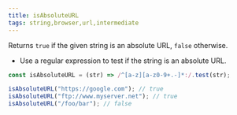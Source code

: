 ```yaml
---
title: isAbsoluteURL
tags: string,browser,url,intermediate
---
```


Returns `true` if the given string is an absolute URL, `false` otherwise.

- Use a regular expression to test if the string is an absolute URL.

```js
const isAbsoluteURL = (str) => /^[a-z][a-z0-9+.-]*:/.test(str);
```

```js
isAbsoluteURL("https://google.com"); // true
isAbsoluteURL("ftp://www.myserver.net"); // true
isAbsoluteURL("/foo/bar"); // false
```

